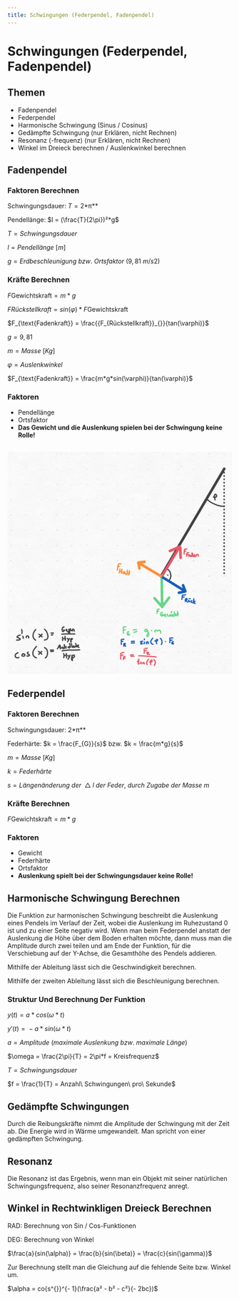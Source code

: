 ```yaml
---
title: Schwingungen (Federpendel, Fadenpendel)
---
```

# Schwingungen (Federpendel, Fadenpendel)

## Themen

- Fadenpendel
- Federpendel
- Harmonische Schwingung (Sinus / Cosinus)
- Gedämpfte Schwingung (nur Erklären, nicht Rechnen)
- Resonanz (-frequenz) (nur Erklären, nicht Rechnen)
- Winkel im Dreieck berechnen / Auslenkwinkel berechnen

## Fadenpendel

### Faktoren Berechnen

Schwingungsdauer: *T* = 2*π**

Pendellänge: $l = (\frac{T}{2\pi})²*g$

*T* = *Schwingungsdauer*

*l* = *Pendellänge* [*m*]

*g* = *Erdbeschleunigung* *bzw*. *Ortsfaktor* (9, 81 *m*/*s*2)

### Kräfte Berechnen

*F*Gewichtskraft = *m* * *g*

*FRückstellkraft* = *sin*(*φ*) * *F*Gewichtskraft

$F_{\text{Fadenkraft}} = \frac{{F_{Rückstellkraft}}_{}}{tan(\varphi)}$

*g* = 9, 81

*m* = *Masse* [*Kg*]

*φ* = *Auslenkwinkel*

$F_{\text{Fadenkraft}} = \frac{m*g*sin(\varphi)}{tan(\varphi)}$

### Faktoren

- Pendellänge
- Ortsfaktor
- **Das Gewicht und die Auslenkung spielen bei der Schwingung keine Rolle!**

##


![Schwingungen%20(Federpendel,%20Fadenpendel)/image1.png](./Schwingungen/image1.png)

## Federpendel

### Faktoren Berechnen

Schwingungsdauer: 2*π**

Federhärte: $k = \frac{F_{G}}{s}$ bzw. $k = \frac{m*g}{s}$

*m* = *Masse* [*Kg*]

*k* = *Federhärte*

*s* = *Längenänderung* *der*  △ *l* *der* *Feder*, *durch* *Zugabe* *der* *Masse* *m*

### Kräfte Berechnen

*F*Gewichtskraft = *m* * *g*

### Faktoren

- Gewicht
- Federhärte
- Ortsfaktor
- **Auslenkung spielt bei der Schwingungsdauer keine Rolle!**

## Harmonische Schwingung Berechnen

Die Funktion zur harmonischen Schwingung beschreibt die Auslenkung eines Pendels im Verlauf der Zeit, wobei die Auslenkung im Ruhezustand 0 ist und zu einer Seite negativ wird. Wenn man beim Federpendel anstatt der Auslenkung die Höhe über dem Boden erhalten möchte, dann muss man die Amplitude durch zwei teilen und am Ende der Funktion, für die Verschiebung auf der Y-Achse, die Gesamthöhe des Pendels addieren.

Mithilfe der Ableitung lässt sich die Geschwindigkeit berechnen.

Mithilfe der zweiten Ableitung lässt sich die Beschleunigung berechnen.

### Struktur Und Berechnung Der Funktion

*y*(*t*) = *a* * *cos*(*ω* * *t*)

*y*′(*t*) =  − *a* * *sin*(*ω* * *t*)

*a* = *Amplitude* (*maximale* *Auslenkung* *bzw*. *maximale* *Länge*)

$\omega = \frac{2\pi}{T} = 2\pi*f = Kreisfrequenz$

*T* = *Schwingungsdauer*

$f = \frac{1}{T} = Anzahl\ Schwingungen\ pro\ Sekunde$

## Gedämpfte Schwingungen

Durch die Reibungskräfte nimmt die Amplitude der Schwingung mit der Zeit ab. Die Energie wird in Wärme umgewandelt. Man spricht von einer gedämpften Schwingung.

## Resonanz

Die Resonanz ist das Ergebnis, wenn man ein Objekt mit seiner natürlichen Schwingungsfrequenz, also seiner Resonanzfrequenz anregt.

## Winkel in Rechtwinkligen Dreieck Berechnen

RAD: Berechnung von Sin / Cos-Funktionen

DEG: Berechnung von Winkel

$\frac{a}{sin(\alpha)} = \frac{b}{sin(\beta)} = \frac{c}{sin(\gamma)}$

Zur Berechnung stellt man die Gleichung auf die fehlende Seite bzw. Winkel um.

$\alpha = co{s^{}}^{- 1}(\frac{a² - b² - c²}{- 2bc})$
